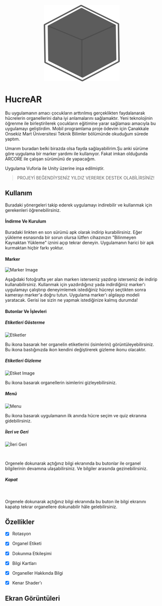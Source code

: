 <p align="center">
  <img src="https://github.com/yessGlory17/HucreAR/blob/main/Assets/UI/logo.png" width="250" height="250" />
</p>

# HucreAR

Bu uygulamanın amacı çocukların arttırılmış gerçeklikten faydalanarak hücrelerin organellerini daha iyi anlamalarını sağlamaktır. Yeni teknolojinin öğrenme ile birleştirilerek çocukların eğitimine yarar sağlaması amacıyla bu uygulamayı geliştirdim.  Mobil programlama proje ödevim için Çanakkale Onsekiz Mart Üniversitesi Teknik Bilimler bölümünde okuduğum sürede yaptım.

Umarım buradan belki birazda olsa fayda sağlayabilirim.Şu anki sürüme göre uygulama bir marker yardımı ile kullanıyor. Fakat imkan olduğunda ARCORE ile çalışan sürümünü de yapacağım. 

Uygulama Vuforia ile Unity üzerine inşa edilmiştir. 



> PROJEYİ BEĞENDİYSENİZ YILDIZ VEREREK DESTEK OLABİLİRSİNİZ!



## Kullanım

Buradaki yönergeleri takip ederek uygulamayı indirebilir ve kullanmak için gerekenleri öğrenebilirsiniz.

#### İndirme Ve Kurulum

Buradaki linkten en son sürümü apk olarak indirip kurabilirsiniz. Eğer yükleme esnasında bir sorun olursa lütfen cihazınızın "Bilinmeyen Kaynaktan Yükleme" iznini açıp tekrar deneyin. Uygulamanın harici bir apk kurmaktan hiçbir farkı yoktur.



#### Marker

![Marker Image](https://github.com/yessGlory17/HucreAR/tree/main/Assets/UI/marker.png)


Aşağıdaki fotoğrafta yer alan markerı isterseniz yazdırıp isterseniz de indirip kullanabilirsiniz. Kullanmak için yazdırdığınız yada indirdiğiniz marker'ı uygulamayı çalıştırıp deneyimlemek istediğiniz hücreyi seçtikten sonra kamerayı marker'a doğru tutun. Uygulama marker'ı algılayıp modeli yaratacak. Gerisi ise sizin ne yapmak istediğinize kalmış durumda!



#### Butonlar Ve İşlevleri

##### Etiketleri Gösterme

![Etiketler](https://github.com/yessGlory17/HucreAR/tree/main/Assets/UI/Component%209%20–%201.png)

Bu ikona basarak her organelin etiketlerini (isimlerini) görüntüleyebilirsiniz. Bu ikona bastığınızda ikon kendini değiştirerek gizleme ikonu olacaktır.



##### Etiketleri Gizleme

![Etiket Image](https://github.com/yessGlory17/HucreAR/tree/main/Assets/UI/Component%202%20–%201.png)



Bu ikona basarak organellerin isimlerini gizleyebilirsiniz.



##### Menü

![Menu](https://github.com/yessGlory17/HucreAR/tree/main/Assets/UI/Component%2013%20–%201.png)

Bu ikona basarak uygulamanın ilk anında hücre seçim ve quiz ekranına gidebilirsiniz. 



##### İleri ve Geri

![İleri Geri](https://github.com/yessGlory17/HucreAR/tree/main/Assets/UI/Component%205%20–%201.png)

<img src="https://github.com/yessGlory17/HucreAR/tree/main/Assets/UI/Component%204%20–%201.png" title="" alt="" data-align="center">

Orgenele dokunarak açtığınız bilgi ekranında bu butonlar ile organel bilgilerinin devamına ulaşabilirsiniz. Ve bilgiler arasında gezinebilirsiniz.



##### Kapat

<img src="https://github.com/yessGlory17/HucreAR/tree/main/Assets/UI/Component%203%20–%201.png" title="" alt="" data-align="center">



Orgenele dokunarak açtığınız bilgi ekranında bu buton ile bilgi ekranını kapatıp tekrar organellere dokunabilir hâle gelebilirsiniz.



## Özellikler

- [x] Rotasyon

- [x] Organel Etiketi

- [x] Dokunma Etkileşimi

- [x] Bilgi Kartları

- [x] Organeller Hakkında Bilgi

- [x] Kenar Shader'ı



## Ekran Görüntüleri

<img title="" src="https://github.com/yessGlory17/HucreAR/tree/main/Assets/UI/Screenshot_20210517-142428.png" alt="" width="167"> 
<img title="" src="https://github.com/yessGlory17/HucreAR/tree/main/Assets/UI/Screenshot_20210517-142436.png" alt="" width="166"> 
<img title="" src="https://github.com/yessGlory17/HucreAR/tree/main/Assets/UI/Screenshot_20210517-143045.png" alt="" width="166"> 
<img title="" src="https://github.com/yessGlory17/HucreAR/tree/main/Assets/UI/Screenshot_20210517-143059.png" alt="" width="165"> 
<img title="" src="https://github.com/yessGlory17/HucreAR/tree/main/Assets/UI/Screenshot_20210517-143113.png" alt="" width="165"> 
<img title="" src="https://github.com/yessGlory17/HucreAR/tree/main/Assets/UI/Screenshot_20210517-143238.png" alt="" width="165">






